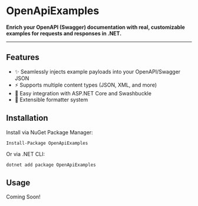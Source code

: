 # OpenApiExamples

**Enrich your OpenAPI (Swagger) documentation with real, customizable examples for requests and responses in .NET.**

---

## Features

- ✨ Seamlessly injects example payloads into your OpenAPI/Swagger JSON
- ⚡ Supports multiple content types (JSON, XML, and more)
- 🧩 Easy integration with ASP.NET Core and Swashbuckle
- 🔌 Extensible formatter system

## Installation

Install via NuGet Package Manager:
```text
Install-Package OpenApiExamples
```

Or via .NET CLI:
```text
dotnet add package OpenApiExamples
```

## Usage

Coming Soon!
